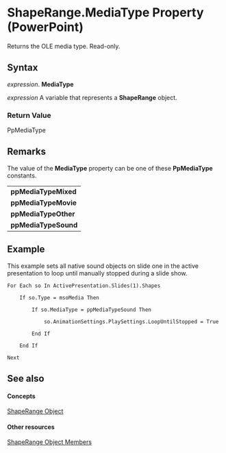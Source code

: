 
# ShapeRange.MediaType Property (PowerPoint)

Returns the OLE media type. Read-only.


## Syntax

 _expression_. **MediaType**

 _expression_ A variable that represents a **ShapeRange** object.


### Return Value

PpMediaType


## Remarks

The value of the  **MediaType** property can be one of these **PpMediaType** constants.


||
|:-----|
|**ppMediaTypeMixed**|
|**ppMediaTypeMovie**|
|**ppMediaTypeOther**|
|**ppMediaTypeSound**|

## Example

This example sets all native sound objects on slide one in the active presentation to loop until manually stopped during a slide show.


```
For Each so In ActivePresentation.Slides(1).Shapes

    If so.Type = msoMedia Then

        If so.MediaType = ppMediaTypeSound Then

            so.AnimationSettings.PlaySettings.LoopUntilStopped = True

        End If

    End If

Next
```


## See also


#### Concepts


[ShapeRange Object](0a194183-380e-ffb6-9336-b5bd311e917d.md)
#### Other resources


[ShapeRange Object Members](cf57a537-e6cd-ad43-45db-0683e288e850.md)
